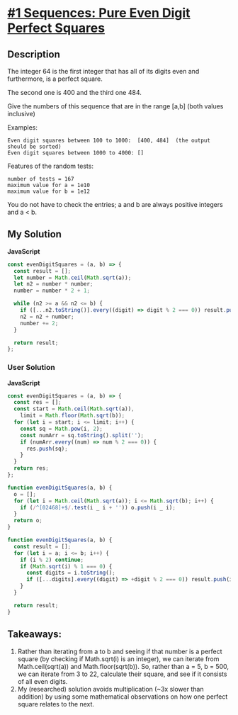 # [#1 Sequences: Pure Even Digit Perfect Squares](https://www.codewars.com/kata/59290e641a640c53d000002c/train/javascript)

## Description

The integer 64 is the first integer that has all of its digits even and furthermore, is a perfect square.

The second one is 400 and the third one 484.

Give the numbers of this sequence that are in the range [a,b] (both values inclusive)

Examples:

```
Even digit squares between 100 to 1000:  [400, 484]  (the output should be sorted)
Even digit squares between 1000 to 4000: []
```

Features of the random tests:

```
number of tests = 167
maximum value for a = 1e10
maximum value for b = 1e12
```

You do not have to check the entries; a and b are always positive integers and a < b.

## My Solution

**JavaScript**

```js
const evenDigitSquares = (a, b) => {
  const result = [];
  let number = Math.ceil(Math.sqrt(a));
  let n2 = number * number;
  number = number * 2 + 1;

  while (n2 >= a && n2 <= b) {
    if ([...n2.toString()].every((digit) => digit % 2 === 0)) result.push(n2);
    n2 = n2 + number;
    number += 2;
  }

  return result;
};
```

### User Solution

**JavaScript**

```js
const evenDigitSquares = (a, b) => {
  const res = [];
  const start = Math.ceil(Math.sqrt(a)),
    limit = Math.floor(Math.sqrt(b));
  for (let i = start; i <= limit; i++) {
    const sq = Math.pow(i, 2);
    const numArr = sq.toString().split('');
    if (numArr.every((num) => num % 2 === 0)) {
      res.push(sq);
    }
  }
  return res;
};
```

```js
function evenDigitSquares(a, b) {
  o = [];
  for (let i = Math.ceil(Math.sqrt(a)); i <= Math.sqrt(b); i++) {
    if (/^[02468]+$/.test(i _ i + '')) o.push(i _ i);
  }
  return o;
}
```

```js
function evenDigitSquares(a, b) {
  const result = [];
  for (let i = a; i <= b; i++) {
    if (i % 2) continue;
    if (Math.sqrt(i) % 1 === 0) {
      const digits = i.toString();
      if ([...digits].every((digit) => +digit % 2 === 0)) result.push(i);
    }
  }

  return result;
}
```

## Takeaways:

1. Rather than iterating from a to b and seeing if that number is a perfect square
   (by checking if Math.sqrt(i) is an integer), we can iterate from Math.ceil(sqrt(a)) and
   Math.floor(sqrt(b)). So, rather than a = 5, b = 500, we can iterate from 3 to 22, calculate their
   square, and see if it consists of all even digits.
2. My (researched) solution avoids multiplication (~3x slower than addition) by using some
   mathematical observations on how one perfect square relates to the next.
